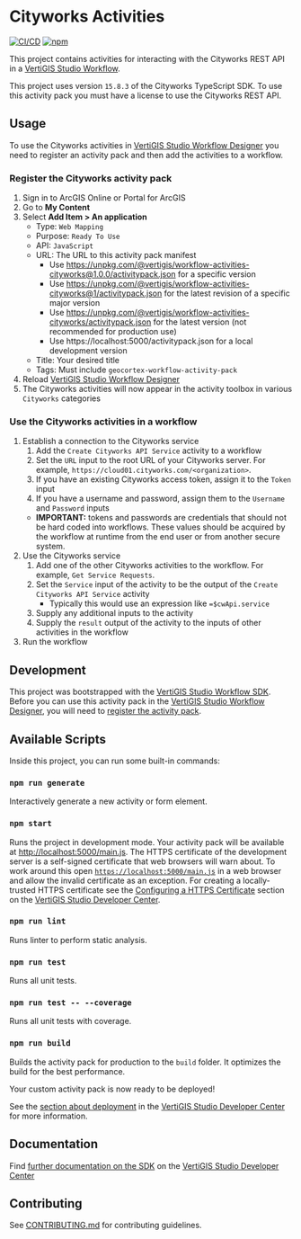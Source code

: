 # Cityworks Activities

[![CI/CD](https://github.com/vertigis/workflow-activities-cityworks/workflows/CI/CD/badge.svg)](https://github.com/vertigis/workflow-activities-cityworks/actions)
[![npm](https://img.shields.io/npm/v/@vertigis/workflow-activities-cityworks)](https://www.npmjs.com/package/@vertigis/workflow-activities-cityworks)

This project contains activities for interacting with the Cityworks REST API in a [VertiGIS Studio Workflow](https://www.vertigisstudio.com/products/vertigis-studio-workflow/).

This project uses version `15.8.3` of the Cityworks TypeScript SDK. To use this activity pack you must have a license to use the Cityworks REST API.

## Usage

To use the Cityworks activities in [VertiGIS Studio Workflow Designer](https://apps.vertigisstudio.com/workflow/designer/) you need to register an activity pack and then add the activities to a workflow.

### Register the Cityworks activity pack

1. Sign in to ArcGIS Online or Portal for ArcGIS
1. Go to **My Content**
1. Select **Add Item > An application**
    - Type: `Web Mapping`
    - Purpose: `Ready To Use`
    - API: `JavaScript`
    - URL: The URL to this activity pack manifest
        - Use https://unpkg.com/@vertigis/workflow-activities-cityworks@1.0.0/activitypack.json for a specific version
        - Use https://unpkg.com/@vertigis/workflow-activities-cityworks@1/activitypack.json for the latest revision of a specific major version
        - Use https://unpkg.com/@vertigis/workflow-activities-cityworks/activitypack.json for the latest version (not recommended for production use)
        - Use https://localhost:5000/activitypack.json for a local development version
    - Title: Your desired title
    - Tags: Must include `geocortex-workflow-activity-pack`
1. Reload [VertiGIS Studio Workflow Designer](https://apps.vertigisstudio.com/workflow/designer/)
1. The Cityworks activities will now appear in the activity toolbox in various `Cityworks` categories

### Use the Cityworks activities in a workflow

1. Establish a connection to the Cityworks service
    1. Add the `Create Cityworks API Service` activity to a workflow
    1. Set the `URL` input to the root URL of your Cityworks server. For example, `https://cloud01.cityworks.com/<organization>`.
    1. If you have an existing Cityworks access token, assign it to the `Token` input
    1. If you have a username and password, assign them to the `Username` and `Password` inputs
    - **IMPORTANT:** tokens and passwords are credentials that should not be hard coded into workflows. These values should be acquired by the workflow at runtime from the end user or from another secure system.
1. Use the Cityworks service
    1. Add one of the other Cityworks activities to the workflow. For example, `Get Service Requests`.
    1. Set the `Service` input of the activity to be the output of the `Create Cityworks API Service` activity
        - Typically this would use an expression like `=$cwApi.service`
    1. Supply any additional inputs to the activity
    1. Supply the `result` output of the activity to the inputs of other activities in the workflow
1. Run the workflow

## Development

This project was bootstrapped with the [VertiGIS Studio Workflow SDK](https://github.com/geocortex/vertigis-workflow-sdk). Before you can use this activity pack in the [VertiGIS Studio Workflow Designer](https://apps.vertigisstudio.com/workflow/designer/), you will need to [register the activity pack](https://developers.vertigisstudio.com/docs/workflow/sdk-web-overview#register-the-activity-pack).

## Available Scripts

Inside this project, you can run some built-in commands:

### `npm run generate`

Interactively generate a new activity or form element.

### `npm start`

Runs the project in development mode. Your activity pack will be available at [http://localhost:5000/main.js](http://localhost:5000/main.js). The HTTPS certificate of the development server is a self-signed certificate that web browsers will warn about. To work around this open [`https://localhost:5000/main.js`](https://localhost:5000/main.js) in a web browser and allow the invalid certificate as an exception. For creating a locally-trusted HTTPS certificate see the [Configuring a HTTPS Certificate](https://developers.vertigisstudio.com/docs/workflow/sdk-web-overview/#configuring-a-https-certificate) section on the [VertiGIS Studio Developer Center](https://developers.vertigisstudio.com/docs/workflow/overview/).

### `npm run lint`

Runs linter to perform static analysis.

### `npm run test`

Runs all unit tests.

### `npm run test -- --coverage`

Runs all unit tests with coverage.

### `npm run build`

Builds the activity pack for production to the `build` folder. It optimizes the build for the best performance.

Your custom activity pack is now ready to be deployed!

See the [section about deployment](https://developers.vertigisstudio.com/docs/workflow/sdk-web-overview/#deployment) in the [VertiGIS Studio Developer Center](https://developers.vertigisstudio.com/docs/workflow/overview/) for more information.

## Documentation

Find [further documentation on the SDK](https://developers.vertigisstudio.com/docs/workflow/sdk-web-overview/) on the [VertiGIS Studio Developer Center](https://developers.vertigisstudio.com/docs/workflow/overview/)

## Contributing

See [CONTRIBUTING.md](CONTRIBUTING.md) for contributing guidelines.
